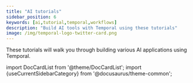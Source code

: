 ```yaml
---
title: "AI tutorials"
sidebar_position: 6
keywords: [ai,tutorial,temporal,workflows]
description: "Build AI tools with Temporal using these tutorials"
image: /img/temporal-logo-twitter-card.png
---
```


These tutorials will walk you through building various AI applications using Temporal.

import DocCardList from '@theme/DocCardList';
import {useCurrentSidebarCategory} from '@docusaurus/theme-common';

<DocCardList items={useCurrentSidebarCategory().items}/>
